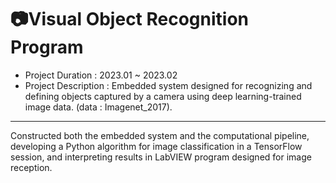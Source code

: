 # 📷Visual Object Recognition Program

- Project Duration : 2023.01 ~ 2023.02
- Project Description : Embedded system designed for recognizing and defining objects captured by a camera using deep learning-trained image data. (data : Imagenet_2017).

---
Constructed both the embedded system and the computational pipeline, developing a Python algorithm for image classification in a TensorFlow session, and interpreting results in LabVIEW program designed for image reception.
